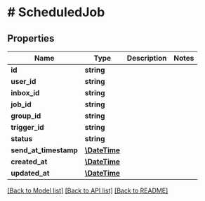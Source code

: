 # # ScheduledJob

## Properties

Name | Type | Description | Notes
------------ | ------------- | ------------- | -------------
**id** | **string** |  |
**user_id** | **string** |  |
**inbox_id** | **string** |  |
**job_id** | **string** |  |
**group_id** | **string** |  |
**trigger_id** | **string** |  |
**status** | **string** |  |
**send_at_timestamp** | [**\DateTime**](\DateTime) |  |
**created_at** | [**\DateTime**](\DateTime) |  |
**updated_at** | [**\DateTime**](\DateTime) |  |

[[Back to Model list]](../../README#models) [[Back to API list]](../../README#endpoints) [[Back to README]](../../README)
